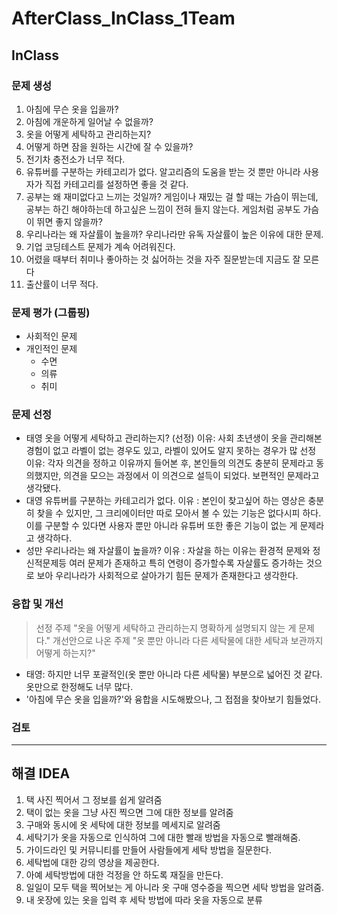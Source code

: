 # AfterClass_InClass_1Team

## InClass
### 문제 생성
1. 아침에 무슨 옷을 입을까?
2. 아침에 개운하게 일어날 수 없을까?
3. 옷을 어떻게 세탁하고 관리하는지?
4. 어떻게 하면 잠을 원하는 시간에 잘 수 있을까?
5. 전기차 충전소가 너무 적다.
6. 유튜버를 구분하는 카테고리가 없다.
  알고리즘의 도움을 받는 것 뿐만 아니라 사용자가 직접 카테고리를 설정하면 좋을 것 같다.
7. 공부는 왜 재미없다고 느끼는 것일까?
  게임이나 재밌는 걸 할 때는 가슴이 뛰는데, 공부는 하긴 해야하는데 하고싶은 느낌이 전혀 들지 않는다. 게임처럼 공부도 가슴이 뛰면 좋지 않을까?
8. 우리나라는 왜 자살률이 높을까?
  우리나라만 유독 자살률이 높은 이유에 대한 문제.
9. 기업 코딩테스트 문제가 계속 어려워진다.
10. 어렸을 때부터 취미나 좋아하는 것 싫어하는 것을 자주 질문받는데 지금도 잘 모른다
11. 출산률이 너무 적다.

### 문제 평가 (그룹핑)
- 사회적인 문제
- 개인적인 문제
  - 수면
  - 의류
  - 취미

### 문제 선정
- 태영
옷을 어떻게 세탁하고 관리하는지? (선정)
이유: 사회 초년생이 옷을 관리해본 경험이 없고 라벨이 없는 경우도 있고, 라벨이 있어도 알지 못하는 경우가 많
선정 이유: 각자 의견을 정하고 이유까지 들어본 후, 본인들의 의견도 충분히 문제라고 동의했지만, 의견을 모으는 과정에서 이 의견으로 설득이 되었다. 보편적인 문제라고 생각됐다.
- 대영
유튜버를 구분하는 카테고리가 없다.
이유 : 본인이 찾고싶어 하는 영상은 충분히 찾을 수 있지만, 그 크리에이터만 따로 모아서 볼 수 있는 기능은 없다시피 하다. 이를 구분할 수 있다면 사용자 뿐만 아니라 유튜버 또한 좋은 기능이 없는 게 문제라고 생각하다.
- 성만 
우리나라는 왜 자살률이 높을까?
이유 : 자살을 하는 이유는 환경적 문제와 정신적문제등 여러 문제가 존재하고 특히 연령이 증가할수록 자살률도 증가하는 것으로 보아 우리나라가 사회적으로 살아가기 힘든 문제가 존재한다고 생각한다.

### 융합 및 개선
> 선정 주제 "옷을 어떻게 세탁하고 관리하는지 명확하게 설명되지 않는 게 문제다."
> 개선안으로 나온 주제 "옷 뿐만 아니라 다른 세탁물에 대한 세탁과 보관까지 어떻게 하는지?"
- 태영: 하지만 너무 포괄적인(옷 뿐만 아니라 다른 세탁물) 부분으로 넓어진 것 같다. 옷만으로 한정해도 너무 많다.
- '아침에 무슨 옷을 입을까?'와 융합을 시도해봤으나, 그 접점을 찾아보기 힘들었다.

### 검토

---
## 해결 IDEA
1. 택 사진 찍어서 그 정보를 쉽게 알려줌
2. 택이 없는 옷을 그냥 사진 찍으면 그에 대한 정보를 알려줌
3. 구매와 동시에 옷 세탁에 대한 정보를 메세지로 알려줌
4. 세탁기가 옷을 자동으로 인식하여 그에 대한 빨래 방법을 자동으로 빨래해줌.
5. 가이드라인 및 커뮤니티를 만들어 사람들에게 세탁 방법을 질문한다.
6. 세탁법에 대한 강의 영상을 제공한다.
7. 아예 세탁방법에 대한 걱정을 안 하도록 재질을 만든다.
8. 일일이 모두 택을 찍어보는 게 아니라 옷 구매 영수증을 찍으면 세탁 방법을 알려줌.
9. 내 옷장에 있는 옷을 입력 후 세탁 방법에 따라 옷을 자동으로 분류

